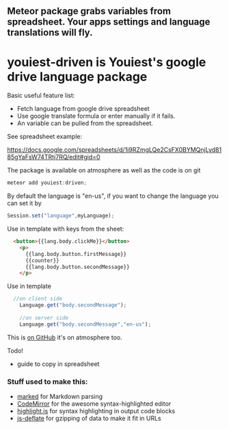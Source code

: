 
Meteor package grabs variables from spreadsheet. Your apps settings and language translations will fly.
---------

# youiest-driven is Youiest's google drive language package

Basic useful feature list:

 * Fetch language from google drive spreadsheet
 * Use google translate formula or enter manually if it fails.
 * An variable can be pulled from the spreadsheet.

See spreadsheet example:

https://docs.google.com/spreadsheets/d/1i9RZmgLQe2CsFX0BYMQnjLyd8185gYaFsW74TRtj7RQ/edit#gid=0


The package is available on atmosphere as well as the code is on git 

```javascript
meteor add youiest:driven;

```

By default the language is "en-us", if you want to change the language you can set 
it by 

```javascript
Session.set("language",myLanguage);

```

Use in template with keys from the sheet:

```html
  <button>{{lang.body.clickMe}}</button>
    <p>
      {{lang.body.button.firstMessage}} 
      {{counter}} 
      {{lang.body.button.secondMessage}}
    </p>

```

Use in template

```javascript
  //on client side
    Language.get("body.secondMessage");
    
    //on server side
    Language.get("body.secondMessage","en-us");

```

This is [on GitHub](https://github.com/youest/somerepot) it's on atmosphere too.



Todo!

* guide to copy in spreadsheet

### Stuff used to make this:

 * [marked](https://github.com/chjj) for Markdown parsing
 * [CodeMirror](http://codemirror.net/) for the awesome syntax-highlighted editor
 * [highlight.js](http://softwaremaniacs.org/soft/highlight/en/) for syntax highlighting in output code blocks
 * [js-deflate](https://github.com/dankogai/js-deflate) for gzipping of data to make it fit in URLs

